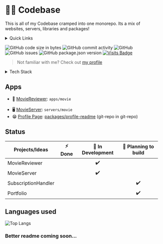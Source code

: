 # 🧑‍💻 Codebase

This is all of my Codebase cramped into one monorepo.
Its a mix of websites, servers, libraries and packages!

<details>
  <summary>Quick Links</summary>
  <br />
  <ul>
    <li><a href="https://github.com/VincentThomas06/Codebase#Apps">Apps in codebase</a></li>
    <li><a href="https://github.com/VincentThomas06/Codebase#Status">Status of apps</a></li>
    <li><a href="https://github.com/VincentThomas06/Codebase#languages-used">Languages used</a></li>
  </ul>
  <br />
</details>

![GitHub code size in bytes](https://img.shields.io/github/languages/code-size/VincentThomas06/Codebase?color=red&label=codebase&style=flat-square)
![GitHub commit activity](https://img.shields.io/github/commit-activity/m/VincentThomas06/Codebase?style=flat-square)
![GitHub](https://img.shields.io/github/license/VincentThomas06/Codebase?style=flat-square&color=yellow)
![GitHub issues](https://img.shields.io/github/issues-raw/VincentThomas06/Codebase?style=flat-square)
![GitHub package.json version](https://img.shields.io/github/package-json/v/VincentThomas06/Codebase?style=flat-square)
[![Visits Badge](https://badges.pufler.dev/visits/VincentThomas06/Codebase?style=flat-square)](https:braydoncoyer.dev)

> Not familiar with me? Check out [my profile](https://github.com/VincentThomas06)

<details>
  <summary>Tech Stack</summary>
  <br/>
    <b>🌐 Web</b>&nbsp;&nbsp;&nbsp;&nbsp;&nbsp;&nbsp;&nbsp;<a href="https://nestjs.com">React</a>
    <br />
    <b>🕸 Servers</b>&nbsp;&nbsp;&nbsp;<a href="https://nestjs.org">Nestjs</a>
  <br />
    <b>◼ Cli:s</b>&nbsp;&nbsp;&nbsp;&nbsp;&nbsp;&nbsp;&nbsp;&nbsp;&nbsp;<a href="https://oclif.io">Oclif</a>
  <br />
  <br />
</details>

## Apps

- 🎥 [MovieReviewer](https://github.com/VincentThomas06/Codebase/tree/main/apps/movie): `apps/movie`<br/><br/>
- 🖥️ [MovieServer](https://github.com/VincentThomas06/Codebase/tree/main/servers/movie): `servers/movie`
- 😁 [Profile Page](https://github.com/VincentThomas06): [packages/profile-readme](https://github.com/VincentThomas06/VincentThomas06) (git-repo in git-repo)

## Status

| Projects/Ideas      | ⚡ Done | 🚧 In Development | 🤔 Planning to build |
| ------------------- | :-----: | :---------------: | :------------------: |
| MovieReviewer       |         |        ✔️         |                      |
| MovieServer         |         |        ✔️         |                      |
| SubscriptionHandler |         |                   |          ✔️          |
| Portfolio           |         |                   |          ✔️          |

## Languages used

![Top Langs](https://github-readme-stats.vercel.app/api/top-langs/?username=VincentThomas06&layout=compact&theme=codeSTACKr)

### Better readme coming soon...
